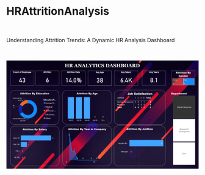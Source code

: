 # HRAttritionAnalysis
<br>
<p>Understanding Attrition Trends: A Dynamic HR Analysis Dashboard</p>
<br>

![Image Alt Text](img2.jpg)
